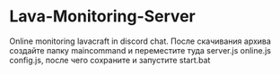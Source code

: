 # Lava-Monitoring-Server
Online monitoring lavacraft in discord chat.
После скачивания архива создайте папку maincommand и переместите туда server.js online.js config.js, после чего сохраните и запустите start.bat
